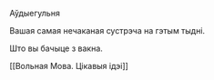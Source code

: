Аўдыегульня  
  
Вашая самая нечаканая сустрэча на гэтым тыдні.  
  
Што вы бачыце з вакна.

[[Вольная Мова. Цікавыя ідэі]]
